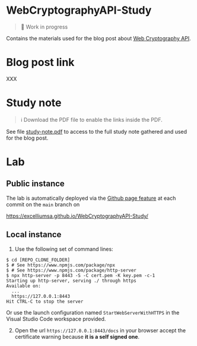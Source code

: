 # WebCryptographyAPI-Study

> :construction: Work in progress

Contains the materials used for the blog post about [Web Cryptography API](https://w3c.github.io/webcrypto/).

# Blog post link

XXX

# Study note

> :information_source: Download the PDF file to enable the links inside the PDF.

See file [study-note.pdf](study-note.pdf) to access to the full study note gathered and used for the blog post.

# Lab

## Public instance

The lab is automatically deployed via the [Github page feature](https://pages.github.com/) at each commit on the `main` branch on

https://excelliumsa.github.io/WebCryptographyAPI-Study/

## Local instance

1. Use the following set of command lines:

```shell
$ cd [REPO_CLONE_FOLDER]
$ # See https://www.npmjs.com/package/npx
$ # See https://www.npmjs.com/package/http-server
$ npx http-server -p 8443 -S -C cert.pem -K key.pem -c-1
Starting up http-server, serving ./ through https
Available on:
  ...
  https://127.0.0.1:8443
Hit CTRL-C to stop the server
```

Or use the launch configuration named `StartWebServerWithHTTPS` in the Visual Studio Code workspace provided.

2. Open the url `https://127.0.0.1:8443/docs` in your browser accept the certificate warning because **it is a self signed one**.
